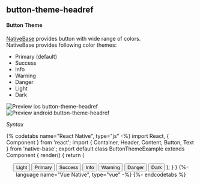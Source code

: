 ## button-theme-headref
#### Button Theme

[NativeBase](https://nativebase.io/) provides button with wide range of colors.<br />
NativeBase provides following color themes:
  * Primary (default)
  * Success
  * Info
  * Warning
  * Danger
  * Light
  * Dark<br />

![Preview ios button-theme-headref](https://raw.githubusercontent.com/GeekyAnts/NativeBase-KitchenSink/v2.6.1/screenshots/ios/buttons.png)
![Preview android button-theme-headref](https://raw.githubusercontent.com/GeekyAnts/NativeBase-KitchenSink/v2.6.1/screenshots/android/buttons.png)

*Syntax*

{% codetabs name="React Native", type="js" -%}
import React, { Component } from 'react';
import { Container, Header, Content, Button, Text } from 'native-base';
export default class ButtonThemeExample extends Component {
  render() {
    return (
      <Container>
        <Header />
        <Content>
          <Button light><Text> Light </Text></Button>
          <Button primary><Text> Primary </Text></Button>
          <Button success><Text> Success </Text></Button>
          <Button info><Text> Info </Text></Button>
          <Button warning><Text> Warning </Text></Button>
          <Button danger><Text> Danger </Text></Button>
          <Button dark><Text> Dark </Text></Button>
        </Content>
      </Container>
    );
  }
}
{%- language name="Vue Native", type="vue" -%}
<template>
  <nb-container>
    <nb-header />
    <nb-content>
      <nb-button light><nb-text>Light</nb-text></nb-button>
      <nb-button info><nb-text>Info</nb-text></nb-button>
      <nb-button primary><nb-text>Primary</nb-text></nb-button>
      <nb-button success><nb-text>Success</nb-text></nb-button>
      <nb-button warning><nb-text>Warning</nb-text></nb-button>
      <nb-button danger><nb-text>Danger</nb-text></nb-button>
      <nb-button dark><nb-text>Dark</nb-text></nb-button>
    </nb-content>
  </nb-container>
</template>
{%- endcodetabs %}
<p> 
    <div id="" class="mobileDevice" style="background: url(&quot;https://docs.nativebase.io/docs/assets/iosphone.png&quot;) no-repeat; padding: 63px 20px 100px 15px; width: 292px; height: 600px;margin:0 auto;float:none;">
        <img src="https://raw.githubusercontent.com/GeekyAnts/NativeBase-KitchenSink/v2.6.1/screenshots/ios/buttons.png" alt="" style="display:block !important" />
    </div>
</p>
<br />
